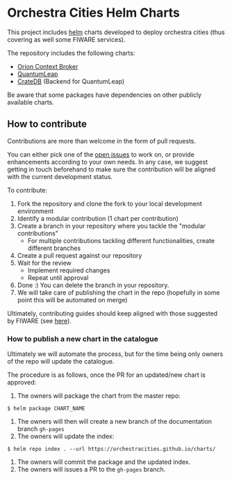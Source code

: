 # Orchestra Cities Helm Charts
This project includes [helm](https://helm.sh/) charts developed to deploy orchestra cities (thus covering as well some FIWARE services).

The repository includes the following charts:
* [Orion Context Broker](orion)
* [QuantumLeap](quantumleap)
* [CrateDB](crate) (Backend for QuantumLeap)

Be aware that some packages have dependencies on other publicly available charts.

## How to contribute

Contributions are more than welcome in the form of pull requests.

You can either pick one of the [open issues](https://github.com/orchestracities/charts/issues)
to work on, or provide enhancements according to your own needs. In any case,
we suggest getting in touch beforehand to make sure the contribution will be
aligned with the current development status.

To contribute:

1. Fork the repository and clone the fork to your local development environment
1. Identify a modular contribution (1 chart per contribution)
1. Create a branch in your repository where you tackle the "modular
contributions"
   - For multiple contributions tackling different functionalities, create
   different branches
1. Create a pull request against our repository
1. Wait for the review
   - Implement required changes
   - Repeat until approval
1. Done :) You can delete the branch in your repository.
1. We will take care of publishing the chart in the repo (hopefully in some
   point this will be automated on merge)

Ultimately, contributing guides should keep aligned with those suggested by
FIWARE (see [here](https://github.com/Fiware/developmentGuidelines/blob/master/external_contributions.mediawiki)).

### How to publish a new chart in the catalogue 
Ultimately we will automate the process, but for the time being only owners of the repo will update the catalogue.

The procedure is as follows, once the PR for an updated/new chart is approved:
1. The owners will package the chart from the master repo:
  ```
  $ helm package CHART_NAME
  ```
1. The owners will then will create a new branch of the documentation branch `gh-pages`
1. The owners will update the index:
  ```
  $ helm repo index . --url https://orchestracities.github.io/charts/
  ```
1. The owners will commit the package and the updated index.
1. The owners will issues a PR to the `gh-pages` branch.

